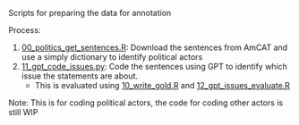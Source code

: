 Scripts for preparing the data for annotation

Process:

1. [00_politics_get_sentences.R](00_politics_get_sentences.R): Download the sentences from AmCAT and use a simply dictionary to identify political actors
2. [11_gpt_code_issues.py](11_gpt_code_issues.py): Code the sentences using GPT to identify which issue the statements are about.
   + This is evaluated using [10_write_gold.R](10_write_gold.R) and [12_gpt_issues_evaluate.R](12_gpt_issues_evaluate.R)
  
Note: This is for coding political actors, the code for coding other actors is still WIP
